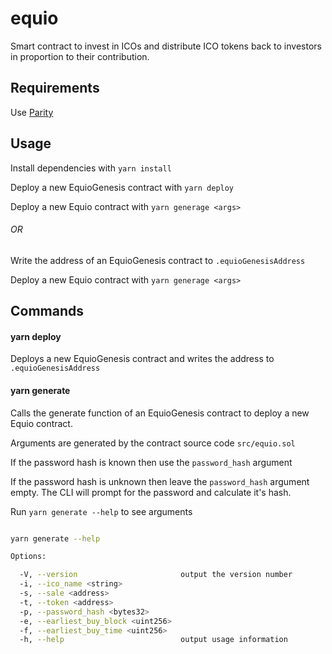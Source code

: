 # equio

Smart contract to invest in ICOs and distribute ICO tokens back to investors in proportion to their contribution.

## Requirements

Use [Parity](https://parity.io/)

## Usage

Install dependencies with `yarn install`

Deploy a new EquioGenesis contract with `yarn deploy`

Deploy a new Equio contract with `yarn generage <args>`

###### OR

Write the address of an EquioGenesis contract to `.equioGenesisAddress`

Deploy a new Equio contract with `yarn generage <args>`

## Commands

#### yarn deploy

Deploys a new EquioGenesis contract and writes the address to `.equioGenesisAddress`

#### yarn generate

Calls the generate function of an EquioGenesis contract to deploy a new Equio contract.

Arguments are generated by the contract source code `src/equio.sol`

If the password hash is known then use the `password_hash` argument

If the password hash is unknown then leave the  `password_hash` argument empty. The CLI will prompt for the password and calculate it's hash.

Run `yarn generate --help` to see arguments

```sh

yarn generate --help

```
```sh
Options:

  -V, --version                       output the version number
  -i, --ico_name <string>             
  -s, --sale <address>                
  -t, --token <address>               
  -p, --password_hash <bytes32>       
  -e, --earliest_buy_block <uint256>  
  -f, --earliest_buy_time <uint256>   
  -h, --help                          output usage information

```
